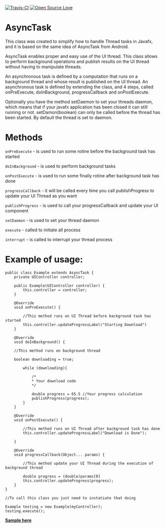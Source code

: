[![Travis-CI](https://travis-ci.org/victorlaerte/javafx-asynctask.svg?branch=master)](https://github.com/victorlaerte/javafx-asynctask)
[![Open Source Love](https://badges.frapsoft.com/os/v1/open-source.svg?v=103)](https://github.com/ellerbrock/open-source-badge/)

AsyncTask
=========

This class was created to simplify how to handle Thread tasks in Javafx, and it is based on the same idea of AsyncTask from Android.

AsyncTask enables proper and easy use of the UI thread. This class allows to perform background operations and publish results on the UI thread without having to manipulate threads.

An asynchronous task is defined by a computation that runs on a background thread and whose result is published on the UI thread. An asynchronous task is defined by extending the class, and 4 steps, called onPreExecute, doInBackground, progressCallback and onPostExecute.

Optionally you have the method setDaemon to set your threads daemon, which means that if your javafx application has been closed it can still running or not. setDamon(boolean) can only be called before the thread has been started. By default the thread is set to daemon.

Methods
=========

```onPreExecute``` - is used to run some rotine before the background task has started

```doInBackground``` - is used to perform background tasks

```onPostExecute``` - is used to run some finally rotine after background task has done

```progressCallback``` - it will be called every time you call publishProgress to update your UI Thread as you want

```publishProgress``` - is used to call your progressCallback and update your UI component

```setDaemon``` - is used to set your thread daemon

```execute``` - called to initiate all process

```interrupt``` - is called to interrupt your thread process

Example of usage: 
=========

    public class Example extends AsyncTask {
        private UIController controller;
    
        public Example(UIController controller) {
            this.controller = controller;
        }
    
        @Override
        void onPreExecute() {
        
            //This method runs on UI Thread before background task has started
            this.controller.updateProgressLabel("Starting Download")
        }

        @Override
        void doInBackground() {
    
        //This method runs on background thread
        
        boolean downloading = true;
        
            while (downloading){
            
                /*
                * Your download code
                */
                
                double progress = 65.5 //Your progress calculation 
                publishProgress(progress);
            }
        }

        @Override
        void onPostExecute() {
    
            //This method runs on UI Thread after background task has done
            this.controller.updateProgressLabel("Download is Done");
    
        }

        @Override
        void progressCallback(Object... params) {
        
            //This method update your UI Thread during the execution of background thread
            
            double progress = (double)params[0]
            this.controller.updateProgress(progress);
        }
    }

    //To call this class you just need to instatiate that doing 
    
    Example testing = new Example(myController);
    testing.execute();

[**Sample here**](https://github.com/victorlaerte/javafx-asynctask/tree/master/src/sample)
